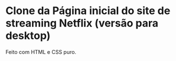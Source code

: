 # Clone da Página inicial do site de streaming Netflix (versão para desktop)
Feito com HTML e CSS puro.  
